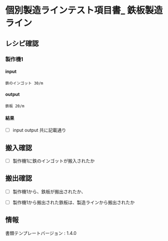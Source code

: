 # 個別製造ラインテスト項目書_ 鉄板製造ライン

## レシピ確認

### 製作機1
#### input
    鉄のインゴット 30/m
#### output
    鉄板 20/m
#### 結果
- [ ] input output 共に記載通り

## 搬入確認
- [ ] 製作機1に鉄のインゴットが搬入されたか

## 搬出確認
- [ ] 製作機1から、鉄板が搬出されたか、
- [ ] 製作機1から搬出された鉄板は、製造ラインから搬出されたか
 

## 情報
書類テンプレートバージョン : 1.4.0